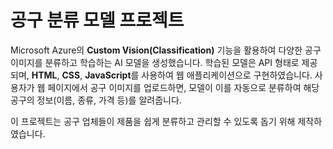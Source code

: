 # 공구 분류 모델 프로젝트
Microsoft Azure의 **Custom Vision(Classification)** 기능을 활용하여 다양한 공구 이미지를 분류하고 학습하는 AI 모델을 생성했습니다. 학습된 모델은 API 형태로 제공되며, **HTML**, **CSS**, **JavaScript**를 사용하여 웹 애플리케이션으로 구현하였습니다. 사용자가 웹 페이지에서 공구 이미지를 업로드하면, 모델이 이를 자동으로 분류하여 해당 공구의 정보(이름, 종류, 가격 등)를 알려줍니다.

이 프로젝트는 공구 업체들이 제품을 쉽게 분류하고 관리할 수 있도록 돕기 위해 제작하였습니다.


